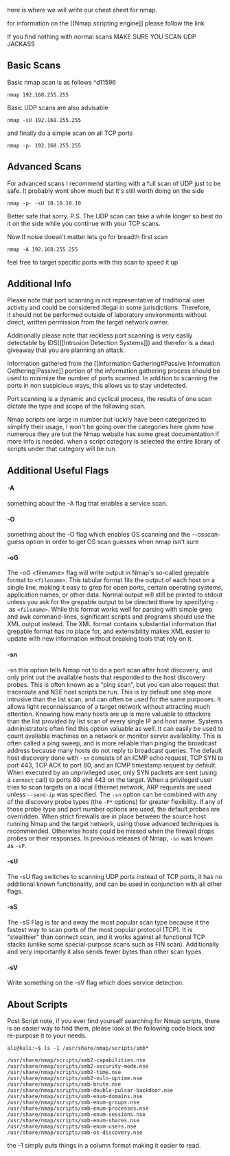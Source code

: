 here is where we will write our cheat sheet for nmap.

for information on the [[Nmap scripting engine]] please follow the link

If you find nothing with normal scans MAKE SURE YOU SCAN UDP JACKASS

## Basic Scans
Basic nmap scan is as follows ^d11596
```
nmap 192.168.255.255
```

Basic UDP scans are also advisable
```
nmap -sU 192.168.255.255
```

and finally do a simple scan on all TCP ports
```
nmap -p- 192.168.255.255
```



## Advanced Scans

For advanced scans I recommend starting with a full scan of UDP just to be safe. It probably wont show much but it's still worth doing on the side
```
nmap -p- -sU 10.10.10.10
```
Better safe that sorry. P.S. The UDP scan can take a while longer so best do it on the side while you continue with your TCP scans.

Now If noise doesn't matter lets go for breadth first scan
```
nmap -A 192.168.255.255
```
feel free to target specific ports with this scan to speed it up

## Additional Info

<span class="red-text">Please note that port scanning is not representative of traditional user activity and could be considered illegal in some jurisdictions. Therefore, it should not be performed outside of laboratory environments without direct, written permission from the target network owner.</span>

Additionally please note that reckless port scanning is very easily detectable by IDS([[Intrusion Detection Systems]]) and therefor is a dead giveaway that you are planning an attack.

Information gathered from the [[Information Gathering#Passive Information Gathering|Passive]] portion of the information gathering process should be used to minimize the number of ports scanned. In addition to scanning the ports in non suspicious ways, this allows us to stay undetected.

Port scanning is a dynamic and cyclical process, the results of one scan dictate the type and scope of the following scan.

Nmap scripts are large in number but luckily have been categorized to simplify their usage, I won't be going over the categories here given how numerous they are but the Nmap website has some great documentation if more info is needed. when a script category is selected the entire library of scripts under that category will be run.

## Additional Useful Flags

#### -A
something about the -A flag that enables a service scan.
#### -O
something about the -O flag which enables OS scanning and the --osscan-guess option in order to get OS scan guesses when nmap isn't sure
#### -oG
The -oG \<filename> flag will write output in Nmap's so-called grepable format to _`<filename>`_. This tabular format fits the output of each host on a single line, making it easy to grep for open ports, certain operating systems, application names, or other data. Normal output will still be printed to stdout unless you ask for the grepable output to be directed there by specifying `-` as _`<filename>`_. While this format works well for parsing with simple grep and awk command-lines, significant scripts and programs should use the XML output instead. The XML format contains substantial information that grepable format has no place for, and extensibility makes XML easier to update with new information without breaking tools that rely on it.
#### -sn
-sn this option tells Nmap not to do a port scan after host discovery, and only print out the available hosts that responded to the host discovery probes. This is often known as a “ping scan”, but you can also request that traceroute and NSE host scripts be run. This is by default one step more intrusive than the list scan, and can often be used for the same purposes. It allows light reconnaissance of a target network without attracting much attention. Knowing how many hosts are up is more valuable to attackers than the list provided by list scan of every single IP and host name.
Systems administrators often find this option valuable as well. It can easily be used to count available machines on a network or monitor server availability. This is often called a ping sweep, and is more reliable than pinging the broadcast address because many hosts do not reply to broadcast queries.
The default host discovery done with `-sn` consists of an ICMP echo request, TCP SYN to port 443, TCP ACK to port 80, and an ICMP timestamp request by default. When executed by an unprivileged user, only SYN packets are sent (using a `connect` call) to ports 80 and 443 on the target. When a privileged user tries to scan targets on a local Ethernet network, ARP requests are used unless `--send-ip` was specified. The `-sn` option can be combined with any of the discovery probe types (the `-P*` options) for greater flexibility. If any of those probe type and port number options are used, the default probes are overridden. When strict firewalls are in place between the source host running Nmap and the target network, using those advanced techniques is recommended. Otherwise hosts could be missed when the firewall drops probes or their responses.
In previous releases of Nmap, `-sn` was known as `-sP`.
#### -sU
The -sU flag switches to scanning UDP ports instead of TCP ports, it has no additional known functionality, and can be used in conjunction with all other flags.
#### -sS
The -sS Flag is far and away the most popular scan type because it the fastest way to scan ports of the most popular protocol (TCP). It is "stealthier" than connect scan, and it works against all functional TCP stacks (unlike some special-purpose scans such as FIN scan). Additionally and very importantly it also sends fewer bytes than other scan types.
#### -sV
Write something on the -sV flag which does service detection.

## About Scripts
Post Script note, if you ever find yourself searching for Nmap scripts, there is an easier way to find them, please look at the following code block and re-purpose it to your needs.
```
ali@kali:~$ ls -1 /usr/share/nmap/scripts/smb*

/usr/share/nmap/scripts/smb2-capabilities.nse
/usr/share/nmap/scripts/smb2-security-mode.nse
/usr/share/nmap/scripts/smb2-time.nse
/usr/share/nmap/scripts/smb2-vuln-uptime.nse
/usr/share/nmap/scripts/smb-brute.nse
/usr/share/nmap/scripts/smb-double-pulsar-backdoor.nse
/usr/share/nmap/scripts/smb-enum-domains.nse
/usr/share/nmap/scripts/smb-enum-groups.nse
/usr/share/nmap/scripts/smb-enum-processes.nse
/usr/share/nmap/scripts/smb-enum-sessions.nse
/usr/share/nmap/scripts/smb-enum-shares.nse
/usr/share/nmap/scripts/smb-enum-users.nse
/usr/share/nmap/scripts/smb-os-discovery.nse
```

the -1 simply puts things in a column format making it easier to read.
